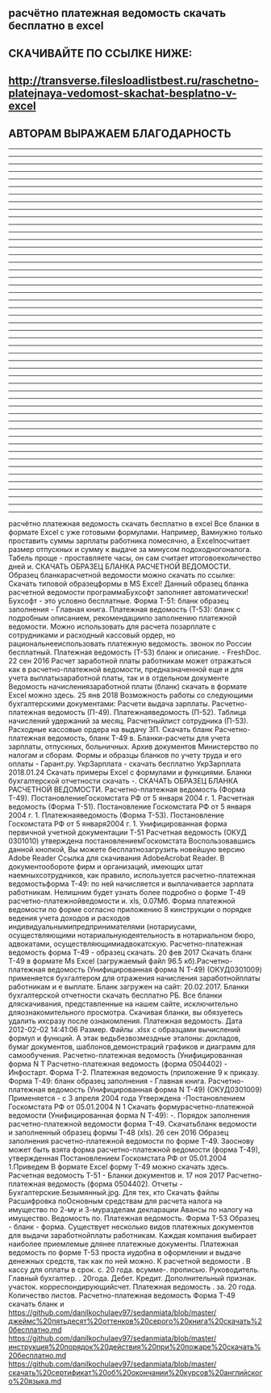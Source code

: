 расчётно платежная ведомость скачать бесплатно в excel
--------------------------------------------------
СКАЧИВАЙТЕ ПО ССЫЛКЕ НИЖЕ:
--------------------------------------------------
http://transverse.filesloadlistbest.ru/raschetno-platejnaya-vedomost-skachat-besplatno-v-excel
--------------------------------------------------
АВТОРАМ ВЫРАЖАЕМ БЛАГОДАРНОСТЬ
--------------------------------------------------
--------------------------------------------------
--------------------------------------------------
--------------------------------------------------
--------------------------------------------------
--------------------------------------------------
--------------------------------------------------
--------------------------------------------------
--------------------------------------------------
--------------------------------------------------
--------------------------------------------------
--------------------------------------------------
--------------------------------------------------
--------------------------------------------------
--------------------------------------------------
--------------------------------------------------
--------------------------------------------------
--------------------------------------------------
--------------------------------------------------
--------------------------------------------------
--------------------------------------------------
--------------------------------------------------
--------------------------------------------------
--------------------------------------------------
--------------------------------------------------
--------------------------------------------------
--------------------------------------------------
--------------------------------------------------
--------------------------------------------------
--------------------------------------------------
--------------------------------------------------
--------------------------------------------------
--------------------------------------------------
--------------------------------------------------
--------------------------------------------------
--------------------------------------------------
--------------------------------------------------
--------------------------------------------------
--------------------------------------------------
--------------------------------------------------
--------------------------------------------------
--------------------------------------------------
--------------------------------------------------
--------------------------------------------------
--------------------------------------------------
--------------------------------------------------
--------------------------------------------------
--------------------------------------------------
--------------------------------------------------
--------------------------------------------------
расчётно платежная ведомость скачать бесплатно в excel Все бланки в формате Excel с уже готовыми формулами. Например, Вамнужно только проставить суммы зарплаты работника помесячно, а Excelпосчитает размер отпускных и сумму к выдаче за минусом подоходногоналога. Табель проще - проставляете часы, он сам считает итоговоеколичество дней и. СКАЧАТЬ ОБРАЗЕЦ БЛАНКА РАСЧЕТНОЙ ВЕДОМОСТИ. Образец бланкарасчетной ведомости можно скачать по ссылке: Скачать типовой образецформы в MS Excel! Данный образец бланка расчетной ведомости программаБухсофт заполняет автоматически! Бухсофт - это условно бесплатные. Форма Т-51: бланк  образец заполнения - Главная книга. Платежная ведомость (Т-53): бланк с подробным описанием, рекомендациипо заполнению платежной ведомости.  Можно использовать для расчета позарплате с сотрудниками и расходный кассовый ордер, но рациональнееиспользовать платежную ведомость.  звонок по России бесплатный. Платежная ведомость (Т-53)  бланк и описание. - FreshDoc. 22 сен 2016  Расчет заработной платы работникам может отражаться как в расчетно-платежной ведомости, предназначенной еще и для учета выплатызаработной платы, так и в отдельном документе  Ведомость начислениязаработной платы (бланк) скачать в формате Excel можно здесь. 25 янв 2018  Возможность работы со следующими бухгалтерскими документами: Расчети выдача зарплаты. Расчетно-платежная ведомость (П-49). Платежнаяведомость (П-52). Таблица начислений  удержаний за месяц. Расчетныйлист сотрудника (П-53). Расходные кассовые ордера на выдачу ЗП. Скачать бланк Расчетно-платежная ведомость, бланк Т-49 в. Бланки-расчеты для учета зарплаты, отпускных, больничных. Архив документов  Министерство по налогам и сборам. Формы и образцы бланков по учету труда и его оплаты - Гарант.ру. УкрЗарплата - скачать бесплатно УкрЗарплата 2018.01.24
Скачать примеры Excel с формулами и функциями. Бланки бухгалтерской отчетности скачать -. СКАЧАТЬ ОБРАЗЕЦ БЛАНКА РАСЧЕТНОЙ ВЕДОМОСТИ. Расчетно-платежная ведомость (Форма  Т-49). ПостановлениеГоскомстата РФ от 5 января 2004 г.  1. Расчетная ведомость (Форма  Т-51). Постановление Госкомстата РФ от 5 января 2004 г.  1. Платежнаяведомость (Форма  Т-53). Постановление Госкомстата РФ от 5 января2004 г.  1. Унифицированная форма первичной учетной документации Т-51 Расчетная ведомость (ОКУД 0301010) утверждена постановлениемГоскомстата  Воспользовавшись данной кнопкой, Вы можете бесплатнозагрузить новейшую версию Adobe Reader Ссылка для скачивания AdobeAcrobat Reader. В документообороте фирм и организаций, имеющих штат наемныхсотрудников, как правило, используется расчетно-платежная ведомостьформа Т-49: по ней начисляется и выплачивается зарплата работникам. Нелишним будет узнать более подробно о форме Т-49 расчетно-платежнойведомости и. xls, 0.07Мб. Форма платежной ведомости по форме согласно приложению 8 кинструкции о порядке ведения учета доходов и расходов индивидуальнымипредпринимателями (нотариусами, осуществляющими нотариальнуюдеятельность в нотариальном бюро, адвокатами, осуществляющимиадвокатскую. Расчетно-платежная ведомость форма Т-49 - образец скачать. 20 фев 2017  Скачать бланк Т-49 в формате Ms Excel (загружаемый файл 96.5 кб).Расчетно-платежная ведомость (Унифицированная форма N Т-49) (ОКУД0301009) применяется бухгалтером для отражения начисления заработнойплаты работникам и е выплате. Бланк загружен на сайт: 20.02.2017. Бланки бухгалтерской отчетности скачать бесплатно РБ.  Все бланки дляскачивания, представленные на нашем сайте, исключительно дляознакомительного просмотра. Скачивая бланки, вы обязуетесь удалить ихсразу после ознакомления.  Платежная ведомость. Дата 2012-02-02 14:41:06 Размер. Файлы .xlsx с образцами вычислений формул и функций. А этак ведьбезвозмездные эталоны: докладов, бумаг документов, шаблонов,демонстраций графиков и диаграмм для самообучения. Расчетно-платежная ведомость (Унифицированная форма N Т
Расчетно-платежная ведомость (форма 0504402) - Инфостарт. Форма Т-2. Платежная ведомость (приложение 9 к приказу. Форма Т-49: бланк  образец заполнения - Главная книга. Расчетно-платежная ведомость (Унифицированная форма N Т-49) (ОКУД0301009) Применяется - с 3 апреля 2004 года Утверждена -Постановлением Госкомстата РФ от 05.01.2004 N 1 Скачать формурасчетно-платежной ведомости (Унифицированная форма N Т-49): -. Порядок заполнения расчетно-платежной ведомости форма Т-49. Скачатьбланк ведомости и заполненный образец формы Т-48 (xls). 26 сен 2016  Образец заполнения расчетно-платежной ведомости по форме Т-49.  Заоснову может быть взята форма расчетно-платежной ведомости (форма Т-49), утвержденная Постановлением Госкомстата РФ от 05.01.2004  1.Приведем  В формате Excel форму Т-49 можно скачать здесь. Расчетная ведомость Т-51 - Бланки документов и. 17 ноя 2017  Расчетно-платежная ведомость (форма 0504402). Отчеты - Бухгалтерские.Безымянный.jpg. Для тех, кто  Скачать файлы  Расшифровка поОсновным средствам для расчета налога на имущество по 2-му и 3-муразделам декларации Авансы по налогу на имущество. Ведомость по. Платежная ведомость. Форма Т-53  Образец - бланк - форма. Существует несколько видов платежных документов для выдачи заработнойплаты работникам. Каждая компания выбирает наиболее приемлемые длянее платежные документы. Платежная ведомость по форме Т-53 проста иудобна в оформлении и выдаче денежных средств, так как по ней можно. К расчетной ведомости . В кассу для оплаты в срок. с.  20 года. всумме-. прописью. Руководитель. Главный бухгалтер. . 20года. Дебет. Кредит. Дополнительный признак. участок. корреспондирующийсчет. Платежная ведомость . за. 20 года. Количество листов. Расчетно-платежная ведомость Форма Т-49  скачать бланк и
https://github.com/danilkochulaev97/sedanmiata/blob/master/джеймс%20пятьдесят%20оттенков%20серого%20книга%20скачать%20бесплатно.md
https://github.com/danilkochulaev97/sedanmiata/blob/master/инструкция%20порядок%20действия%20при%20пожаре%20скачать%20бесплатно.md
https://github.com/danilkochulaev97/sedanmiata/blob/master/скачать%20сертификат%20об%20окончании%20курсов%20английского%20языка.md